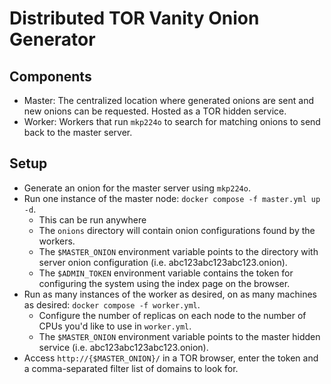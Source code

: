 # Distributed TOR Vanity Onion Generator

## Components
- Master: The centralized location where generated onions are sent and new onions can be requested. Hosted as a TOR hidden service.
- Worker: Workers that run `mkp224o` to search for matching onions to send back to the master server.

## Setup
- Generate an onion for the master server using `mkp224o`.
- Run one instance of the master node: `docker compose -f master.yml up -d`.
    - This can be run anywhere
    - The `onions` directory will contain onion configurations found by the workers.
    - The `$MASTER_ONION` environment variable points to the directory with server onion configuration (i.e. abc123abc123abc123.onion).
    - The `$ADMIN_TOKEN` environment variable contains the token for configuring the system using the index page on the browser.
- Run as many instances of the worker as desired, on as many machines as desired: `docker compose -f worker.yml`.
    - Configure the number of replicas on each node to the number of CPUs you'd like to use in `worker.yml`.
    - The `$MASTER_ONION` environment variable points to the master hidden service (i.e. abc123abc123abc123.onion).
- Access `http://{$MASTER_ONION}/` in a TOR browser, enter the token and a comma-separated filter list of domains to look for.
